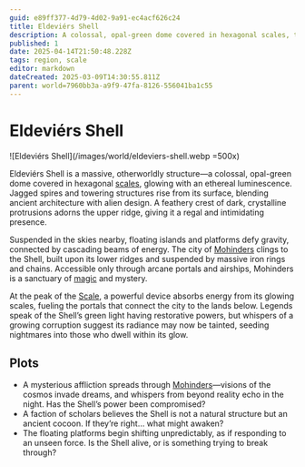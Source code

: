 ```yaml
---
guid: e89ff377-4d79-4d02-9a91-ec4acf626c24
title: Eldeviérs Shell
description: A colossal, opal-green dome covered in hexagonal scales, the Eldeviérs Shell houses the magical city of Mohinders and may be harboring a growing corruption.
published: 1
date: 2025-04-14T21:50:48.228Z
tags: region, scale
editor: markdown
dateCreated: 2025-03-09T14:30:55.811Z
parent: world=7960bb3a-a9f9-47fa-8126-556041ba1c55
---
```


# Eldeviérs Shell

![Eldeviérs Shell](/images/world/eldeviers-shell.webp =500x)

Eldeviérs Shell is a massive, otherworldly structure—a colossal, opal-green dome covered in hexagonal [scales](/geography/landmark/scale.md), glowing with an ethereal luminescence. Jagged spires and towering structures rise from its surface, blending ancient architecture with alien design. A feathery crest of dark, crystalline protrusions adorns the upper ridge, giving it a regal and intimidating presence.

Suspended in the skies nearby, floating islands and platforms defy gravity, connected by cascading beams of energy. The city of [Mohinders](/geography/settlement/city/mohinders.md) clings to the Shell, built upon its lower ridges and suspended by massive iron rings and chains. Accessible only through arcane portals and airships, Mohinders is a sanctuary of [magic](/structure/mechanic/magic.md) and mystery.

At the peak of the [Scale](/geography/landmark/scale.md), a powerful device absorbs energy from its glowing scales, fueling the portals that connect the city to the lands below. Legends speak of the Shell’s green light having restorative powers, but whispers of a growing corruption suggest its radiance may now be tainted, seeding nightmares into those who dwell within its glow.

## Plots
- A mysterious affliction spreads through [Mohinders](/geography/settlement/city/mohinders.md)—visions of the cosmos invade dreams, and whispers from beyond reality echo in the night. Has the Shell’s power been compromised?
- A faction of scholars believes the Shell is not a natural structure but an ancient cocoon. If they’re right… what might awaken?
- The floating platforms begin shifting unpredictably, as if responding to an unseen force. Is the Shell alive, or is something trying to break through?
